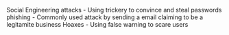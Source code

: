 Social Engineering attacks - Using trickery to convince and steal passwords
phishing - Commonly used attack by sending a email claiming to be a legitamite business
Hoaxes - Using false warning to scare users


